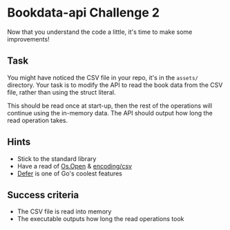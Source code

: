 # Bookdata-api Challenge 2

Now that you understand the code a little, it's time to make some improvements!

## Task

You might have noticed the CSV file in your repo, it's in the ```assets/``` directory.
Your task is to modify the API to read the book data from the CSV file, rather than using the struct literal.

This should be read once at start-up, then the rest of the operations will continue using the in-memory data. The API should output how long the read operation takes.

## Hints

* Stick to the standard library
* Have a read of [Os.Open](https://golang.org/pkg/os/#Open) & [encoding/csv](https://golang.org/pkg/encoding/csv/)
* [Defer](https://tour.golang.org/flowcontrol/12) is one of Go's coolest features

## Success criteria

* The CSV file is read into memory
* The executable outputs how long the read operations took
